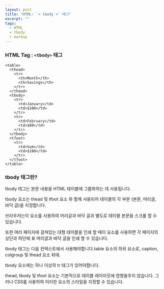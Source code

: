 ```yaml
---
layout: post
title: "HTML: `< tbody >` 태그"
excerpt: ""
tags: 
  - HTML
  - tbody
  - markup
---
```


### HTML Tag : `<tbody>` 태그
```
<table>
  <thead>
    <tr>
      <th>Month</th>
      <th>Savings</th>
    </tr>
  </thead>
  <tbody>
    <tr>
      <td>January</td>
      <td>$100</td>
    </tr>
    <tr>
      <td>February</td>
      <td>$80</td>
    </tr>
  </tbody>
  <tfoot>
    <tr>
      <td>Sum</td>
      <td>$180</td>
    </tr>
  </tfoot>
</table>
```
### tbody 태그란?

tbody 태그는 본문 내용을 HTML 테이블에 그룹화하는 데 사용됩니다.

tbody 요소는 thead 및 tfoot 요소 와 함께 사용되어 테이블의 각 부분 (본문, 머리글, 바닥 글)을 지정합니다.

브라우저는이 요소를 사용하여 머리글과 바닥 글과 별도로 테이블 본문을 스크롤 할 수 있습니다. 

또한 여러 페이지에 걸쳐있는 대형 테이블을 인쇄 할 때이 요소를 사용하면 각 페이지의 상단과 하단에 표 머리글과 바닥 글을 인쇄 할 수 있습니다.

tbody 태그는 다음 컨텍스트에서 사용해야합니다.table 요소의 하위 요소로, caption, colgroup 및 thead 요소 뒤에.

tbody 요소에는 하나 이상의 tr 태그가 있어야합니다.

thead, tbody 및 tfoot 요소는 기본적으로 테이블 레이아웃에 영향을주지 않습니다. 그러나 CSS를 사용하여 이러한 요소의 스타일을 지정할 수 있습니다.

